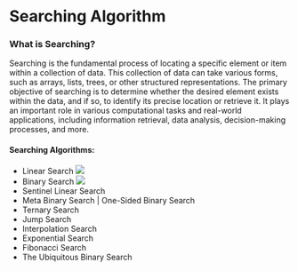 # Searching Algorithm 
### What is Searching?
Searching is the fundamental process of locating a specific element or item within a collection of data. This collection of data can take various forms, such as arrays, lists, trees, or other structured representations. The primary objective of searching is to determine whether the desired element exists within the data, and if so, to identify its precise location or retrieve it. It plays an important role in various computational tasks and real-world applications, including information retrieval, data analysis, decision-making processes, and more.

#### Searching Algorithms:
+ Linear Search
![](https://www.tutorialspoint.com/data_structures_algorithms/images/linear_search.gif)
+ Binary Search
![](https://miro.medium.com/v2/resize:fit:1200/1*QBsOC7m5XSiMFKgPc7hG2A.gif)
+ Sentinel Linear Search
+ Meta Binary Search | One-Sided Binary Search
+ Ternary Search
+ Jump Search
+ Interpolation Search
+ Exponential Search
+ Fibonacci Search
+ The Ubiquitous Binary Search
